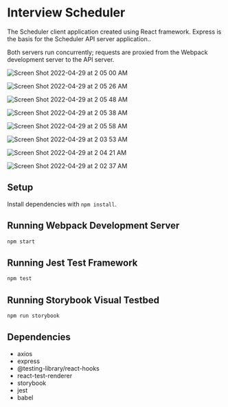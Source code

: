 # Interview Scheduler

The Scheduler client application created using React framework. Express is the basis for the Scheduler API server application..

Both servers run concurrently; requests are proxied from the Webpack development server to the API server.


![Screen Shot 2022-04-29 at 2 05 00 AM](https://user-images.githubusercontent.com/96452610/165893003-7abb0f8f-5222-4e05-bff9-f9fcc797064a.png)

![Screen Shot 2022-04-29 at 2 05 26 AM](https://user-images.githubusercontent.com/96452610/165893018-15a5ab69-c7df-4cf0-8439-9d6b37b50fe3.png)

![Screen Shot 2022-04-29 at 2 05 48 AM](https://user-images.githubusercontent.com/96452610/165893039-c8139fdc-1bf9-4735-b8ef-f3a238a901fb.png)

![Screen Shot 2022-04-29 at 2 05 38 AM](https://user-images.githubusercontent.com/96452610/165893027-c3a75750-b07d-4232-906b-967e8a764fe4.png)

![Screen Shot 2022-04-29 at 2 05 58 AM](https://user-images.githubusercontent.com/96452610/165893052-d25bc968-c892-4b27-a8c1-6387bf306b02.png)

![Screen Shot 2022-04-29 at 2 03 53 AM](https://user-images.githubusercontent.com/96452610/165893068-b15d74a2-69db-4a65-a872-87da8991b333.png)

![Screen Shot 2022-04-29 at 2 04 21 AM](https://user-images.githubusercontent.com/96452610/165893646-36daf9d6-12b9-4e17-9daa-0a29be172aed.png)

![Screen Shot 2022-04-29 at 2 02 37 AM](https://user-images.githubusercontent.com/96452610/165893743-e5a43eda-cbf0-43f5-910a-0b864701a47b.png)


## Setup

Install dependencies with `npm install`.

## Running Webpack Development Server

```sh
npm start
```

## Running Jest Test Framework

```sh
npm test
```

## Running Storybook Visual Testbed

```sh
npm run storybook
```
## Dependencies
- axios
- express
- @testing-library/react-hooks
- react-test-renderer
- storybook
- jest
- babel
